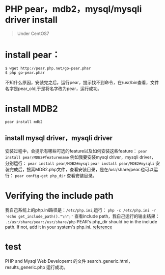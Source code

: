 # PHP pear，mdb2，mysql/mysqli driver install


> Under CentOS7
# install pear：
```
$ wget http://pear.php.net/go-pear.phar
$ php go-pear.phar
```   
不知什么原因，安装完之后，运行pear，提示找不到命令，在/usr/bin查看，文件名字是pear_old,于是将名字改为pear，运行成功。
# install MDB2
`pear install mdb2`
## install mysql driver，mysqli driver
安装过程中，会提示有哪些可选的feature以及如何安装这些feature：
`pear install pear/MDB2#featurename`
例如我要安装mysql driver，mysqli driver，分别运行：
`pear install pear/MDB2#mysql`
`pear install pear/MDB2#mysqli`
安装完成后，搜索MDB2.php文件，查看安装目录，是在/usr/share/pear.也可以运行：
`pear config-get php_dir` 查看安装目录。
# Verifying the include path
我自己系统上的php.ini路径是：`/etc/php.ini`,运行：
 `php -c /etc/php.ini -r 'echo get_include_path()."\n";'` 查看include path，我自己运行的输出结果：
 `.:/usr/share/pear:/usr/share/php`
 PEAR's php_dir should be in the include path. If not, add it in your system's php.ini.
 [reference](http://pear.php.net/manual/en/installation.checking.php) 
# test
PHP and Mysql Web Developemt 的文件 search_generic.html，results_generic.php 运行成功。



